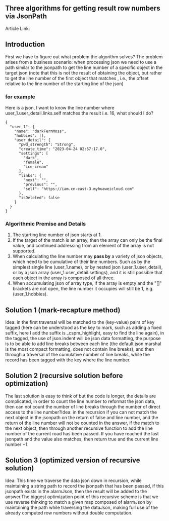 ## Three algorithms for getting result row numbers via JsonPath

Article Link:

## Introduction 

First we have to figure out what problem the algorithm solves?
The problem arises from a business scenario: when processing json we need to use a path similar to the jsonpath to get the line number of a specific object in the target json (note that this is not the result of obtaining the object, but rather to get the line number of the first object that matches , i.e., the offset relative to the line number of the starting line of the json)


### for example
Here is a json, I want to know the line number where user_1.user_detail.links.self matches the result i.e. 16, what should I do?
```
{
  "user_1": {
    "name": "darkFernMoss",
    "hobbies": [],
    "user_detail": {
      "pwd_strength": "Strong",
      "create_time": "2023-04-24 02:57:17.0",
      "settings": [
        "dark",
        "female",
        "ice-cream"
      ],
      "links": {
        "next": "",
        "previous": "",
        "self": "https://iam.cn-east-3.myhuaweicloud.com"
      },
      "isDeleted": false
    }
  }
}
```


### Algorithmic Premise and Details

1.  The starting line number of json starts at 1.
2.  If the target of the match is an array, then the array can only be the final value, and continued addressing from an element of the array is not supported.
3.  When calculating the line number may **pass by** a variety of json objects, which need to be cumulative of their line numbers. Such as by the simplest single line (user_1.name), or by nested json (user_1.user_detail), or by a json array (user_1.user_detail.settings), and it is still possible that each object in the array is composed of all three.
4.  When accumulating json of array type, if the array is empty and the "[]" brackets are not open, the line number it occupies will still be 1, e.g. (user_1.hobbies).

## Solution 1 (mark-recapture method)

Idea: in the first traversal will be matched to the (key-value) pairs of key tagged (here can be understood as the key to mark, such as adding a fixed suffix, here I add the suffix is _cspm_highlight, easy to find the line again), in the tagged, the use of json.indent will be json data formatting, the purpose is to be able to add line breaks between each line (the default json.marshal is the most compact formatting, does not contain line breaks), and then through a traversal of the cumulative number of line breaks, while the record has been tagged with the key where the line number.

## Solution 2 (recursive solution before optimization)

The last solution is easy to think of but the code is longer, the details are complicated, in order to count the line number to reformat the json data, then can not count the number of line breaks through the number of direct access to the line number?Idea: in the recursion if you can not match the next object in the jsonpath on the return of false and line number, and the return of the line number will not be counted in the answer, if the match to the next object, then through another recursive function to add the line number of the current road has been passed. If you have reached the last jsonpath and the value also matches, then return true and the current line number +1.


## Solution 3 (optimized version of recursive solution)

Idea: This time we traverse the data json down in recursion, while maintaining a string path to record the jsonpath that has been passed, if this jsonpath exists in the alarmJson, then the result will be added to the answer.The biggest optimization point of this recursive scheme is that we use reverse thinking to match a given map composed of alarmJson by maintaining the path while traversing the dataJson, making full use of the already computed row numbers without double computation.
